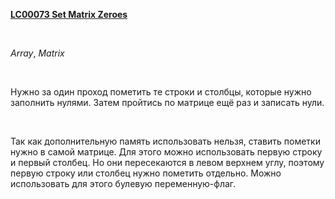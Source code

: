 <p>
<b>
<a href="https://leetcode.com/problems/set-matrix-zeroes/">
LC00073 Set Matrix Zeroes
</a>
</b>
</p>
​
<p>
<i>Array</i>, <i>Matrix</i>
</p>
​
<p>
Нужно за один проход пометить те строки и столбцы, которые нужно заполнить нулями. Затем пройтись по матрице ещё раз и записать нули.
</p>
​
<p>
Так как дополнительную память использовать нельзя, ставить пометки нужно в самой матрице. Для этого можно использовать первую строку и первый столбец. Но они пересекаются в левом верхнем углу, поэтому первую строку или столбец нужно пометить отдельно. Можно использовать для этого булевую переменную-флаг.
</p>
​